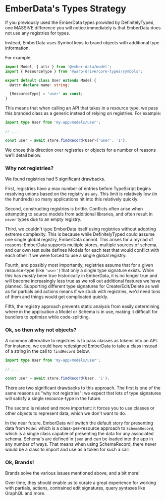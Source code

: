 # EmberData's Types Strategy

If you previously used the EmberData types provided by DefinitelyTyped, one MASSIVE
difference you will notice immediately is that EmberData does not use any registries
for types.

Instead, EmberData uses Symbol keys to brand objects with additional type information.

For example:

```ts
import Model, { attr } from '@ember-data/model';
import { ResourceType } from '@warp-drive/core-types/symbols';

export default class User extends Model {
  @attr declare name: string;

  [ResourceType] = 'user' as const;
}
```

This means that when calling an API that takes in a resource type, we pass this branded class as a generic instead of relying on registries. For example:

```ts
import type User from 'my-app/models/user';

// ...

const user = await store.findRecord<User>('user', '1');
```

We chose this direction over registries or objects for a number of reasons we'll detail below.

### Why not registries?

We found registries had 5 significant drawbacks.

First, registries have a max number of entries before TypeScript begins resolving unions based on the registry as `any`. This limit is relatively low (in the hundreds) so many applications hit into this relatively quickly.

Second, constructing registries is brittle. Conflicts often arise when attempting to source models from additional libraries, and often result in `never` types due to an empty registry.

Third, we couldn't type EmberData itself using registries without adopting extreme complexity. This is because while DefinitelyTyped could assume one single global registry, EmberData cannot. This arises for a myriad of reasons: EmberData supports multiple stores, multiple sources of schema, and our own test suite defines Models for each test that would conflict with each other if we were forced to use a single global registry.

Fourth, and possibly most importantly, registries assume that for a given resource-type (like `'user'`) that only a single type signature exists. While this has *mostly* been true historically in EmberData, it is no longer true and will become increasingly less true as we roll out additional features we have planned. Supporting different
type signatures for Create/Edit/Delete as well as for partials and actions means if we stuck with registries, we'd need tons of them and things would get complicated quickly.

Fifth, the registry approach prevents static analysis from easily determining where in the application a Model or Schema is in use, making it difficult for bundlers to
optimize while code-splitting.

### Ok, so then why not objects?

A common alternative to registries is to pass classes as tokens into an API. For instance, we could have redesigned
EmberData to take a class instead of a string in the call to `findRecord` below.

```ts
import type User from 'my-app/models/user';

// ...

const user = await store.findRecord(User, '1');
```

There are two significant drawbacks to this approach. The first is one of the same reasons as "why not registries": we expect that lots of type signatures will satisfy a single resource-type in the future.

The second is related and more important: it forces you to use classes or other objects to represent data, which we don't want to do.

In the near future, EmberData will switch the default story for presenting data from `Model` which is a class-per-resource approach to `SchemaRecord`, which is a single class capable of presenting the data for any associated schema. Schema's are defined in `json` and can be loaded into the app in any number of ways. That means when using SchemaRecord, there never would be a class to import and use as a token for such a call.

### Ok, Brands!

Brands solve the various issues mentioned above, and a bit more!

Over time, they should enable us to curate a great experience for working with partials, actions, contrained edit signatures, query syntaxes like GraphQL and more.
